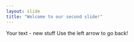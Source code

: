 ```yaml
---
layout: slide
title: "Welcome to our second slide!"
---
```

Your text - new stuff
Use the left arrow to go back!
